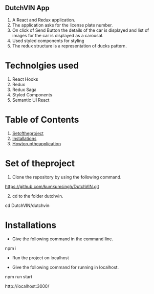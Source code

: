 ## DutchVIN App
1. A React and Redux application. 
2. The application asks for the license plate number.
3. On click of Send Button the details of the car is displayed
    and list of images for the car is displayed as a carousal.
4. Used styled components for styling
5. The redux structure is a representation of ducks pattern.

# Technolgies used 

1. React Hooks
2. Redux
3. Redux Saga
4. Styled Components
5. Semantic UI React

# Table of Contents
1. [Setoftheproject](#Setoftheproject)
2. [Installations](#Installations)
3. [Howtoruntheapplication](#Howtoruntheapplication)

<a name="Setoftheproject"></a>
# Set of theproject

1. Clone the repository by using the following command.

https://github.com/kumkumsingh/DutchVIN.git

2. cd to the folder dutchvin.

cd DutchVIN/dutchvin

<a name="Installations"></a>

# Installations

* Give the following command in the command line.

npm i

<a name="Howtoruntheapplication"></a>

* Run the project on localhost

* Give the following command for running in localhost.

npm run start

http://localhost:3000/